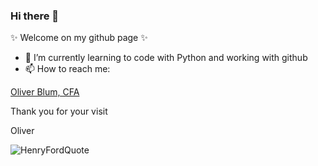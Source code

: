 ### Hi there 👋

 ✨ Welcome on my github page ✨  

- 🌱 I’m currently learning to code with Python and working with github
- 📫 How to reach me: 

<div class="badge-base LI-profile-badge" data-locale="de_DE" data-size="medium" data-theme="light" data-type="VERTICAL" data-vanity="oblum" data-version="v1"><a class="badge-base__link LI-simple-link" href="https://uk.linkedin.com/in/oblum?trk=profile-badge">Oliver Blum, CFA</a></div>


Thank you for your visit

Oliver

<!--
**oliverblum/oliverblum** is a ✨ _special_ ✨ repository because its `README.md` (this file) appears on your GitHub profile.

Here are some ideas to get you started:

- 🔭 I’m currently working on ...
- 🌱 I’m currently learning ...
- 👯 I’m looking to collaborate on ...
- 🤔 I’m looking for help with ...
- 💬 Ask me about ...
- 📫 How to reach me: ...
- 😄 Pronouns: ...
- ⚡ Fun fact: ...
-->

![HenryFordQuote](https://quotefancy.com/media/wallpaper/1600x900/401840-Henry-Ford-Quote-Anyone-who-keeps-learning-stays-young.jpg)

